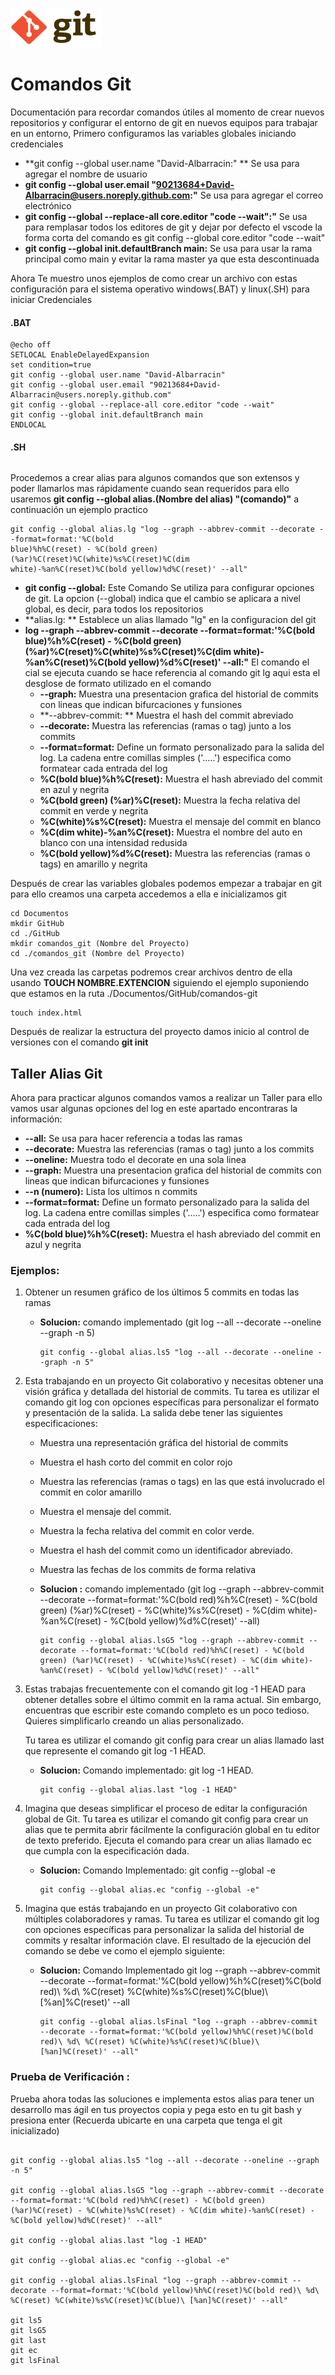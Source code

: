 ![git](https://raw.githubusercontent.com/David-Albarracin/README_MATERIALS/main/git.png)

# Comandos Git

Documentación para recordar comandos útiles al momento de crear nuevos repositorios y configurar el entorno de git en nuevos equipos para trabajar en un entorno, Primero configuramos las variables globales iniciando credenciales

* **git config --global user.name "David-Albarracin:" **  Se usa para agregar el nombre de usuario 
* **git config --global user.email "90213684+David-Albarracin@users.noreply.github.com:"**  Se usa para agregar el correo electrónico
* **git config --global --replace-all core.editor "code --wait":"** Se usa para remplasar todos los editores de git y dejar por defecto el vscode la forma corta del comando es git config --global core.editor "code --wait"
* **git config --global init.defaultBranch main:** Se usa para usar la rama principal como main y evitar la rama master ya que esta descontinuada 

Ahora Te muestro unos ejemplos de como crear un archivo con estas configuración para el sistema operativo windows(.BAT) y linux(.SH) para iniciar Credenciales 

#### .BAT

```
@echo off
SETLOCAL EnableDelayedExpansion
set condition=true
git config --global user.name "David-Albarracin" 
git config --global user.email "90213684+David-Albarracin@users.noreply.github.com"
git config --global --replace-all core.editor "code --wait"
git config --global init.defaultBranch main
ENDLOCAL

```

#### .SH

```

```

Procedemos a crear alias para algunos comandos que son extensos y poder llamarlos mas rápidamente cuando sean requeridos para ello usaremos **git config --global alias.(Nombre del alias) "(comando)"** a continuación un ejemplo practico 

```
git config --global alias.lg "log --graph --abbrev-commit --decorate --format=format:'%C(bold
blue)%h%C(reset) - %C(bold green) (%ar)%C(reset)%C(white)%s%C(reset)%C(dim
white)-%an%C(reset)%C(bold yellow)%d%C(reset)' --all"
```

* **git config --global:** Este Comando Se utiliza para configurar opciones de git. La opcion (--global) indica que el cambio se aplicara a nivel global, es decir, para todos los repositorios
* **alias.lg: ** Establece un alias llamado "lg" en la configuracion del git
* **log --graph --abbrev-commit --decorate --format=format:'%C(bold
  blue)%h%C(reset) - %C(bold green) (%ar)%C(reset)%C(white)%s%C(reset)%C(dim
  white)-%an%C(reset)%C(bold yellow)%d%C(reset)' --all:"** El comando el cial se ejecuta cuando se hace referencia al comando git lg aqui esta el desglose de formato utilizado en el comando
  * **--graph:** Muestra una presentacion grafica del historial de commits con lineas que indican bifurcaciones y funsiones
  * **--abbrev-commit: ** Muestra el hash del commit abreviado 
  * **--decorate:** Muestra las referencias (ramas o tag) junto a los commits
  * **--format=format:** Define un formato personalizado para la salida del log. La cadena entre comillas simples ('.....') especifica como formatear cada entrada del log
  * **%C(bold blue)%h%C(reset):** Muestra el hash abreviado del commit en azul y negrita
  * **%C(bold green) (%ar)%C(reset):** Muestra la fecha relativa del commit en verde y negrita
  * **%C(white)%s%C(reset):** Muestra el mensaje del commit en blanco
  * **%C(dim white)-%an%C(reset):** Muestra el nombre del auto en blanco con una intensidad redusida 
  * **%C(bold yellow)%d%C(reset):** Muestra las referencias (ramas o tags) en amarillo y negrita



Después de crear las variables globales podemos empezar a trabajar en git para ello creamos una carpeta accedemos a ella e inicializamos git

```
cd Documentos
mkdir GitHub
cd ./GitHub
mkdir comandos_git (Nombre del Proyecto)
cd ./comandos_git (Nombre del Proyecto)
```

Una vez creada las carpetas podremos crear archivos dentro de ella usando **TOUCH NOMBRE.EXTENCION** siguiendo el ejemplo suponiendo que estamos en la ruta ./Documentos/GitHub/comandos-git

```
touch index.html
```

Después de realizar la estructura del proyecto damos inicio al control de versiones con el comando **git init**



## Taller Alias Git

Ahora para practicar algunos comandos vamos a realizar un Taller para ello vamos usar algunas opciones del log en este apartado encontraras la información: 

* **--all:** Se usa para hacer referencia a todas las ramas 
* **--decorate:** Muestra las referencias (ramas o tag) junto a los commits
* **--oneline:** Muestra todo el decorate en una sola linea 
* **--graph:** Muestra una presentacion grafica del historial de commits con lineas que indican bifurcaciones y funsiones
* **--n (numero):** Lista los ultimos n commits 
* **--format=format:** Define un formato personalizado para la salida del log. La cadena entre comillas simples ('.....') especifica como formatear cada entrada del log
* **%C(bold blue)%h%C(reset):** Muestra el hash abreviado del commit en azul y negrita

### Ejemplos:

1. Obtener un resumen gráfico de los últimos 5 commits en todas las ramas

   * **Solucion:** comando implementado (git log --all --decorate --oneline --graph -n 5)

     ```
     git config --global alias.ls5 "log --all --decorate --oneline --graph -n 5"
     ```

2. Esta trabajando en un proyecto Git colaborativo y necesitas obtener una visión gráfica y
   detallada del historial de commits. Tu tarea es utilizar el comando git log con opciones
   específicas para personalizar el formato y presentación de la salida. La salida debe tener
   las siguientes especificaciones:

   * Muestra una representación gráfica del historial de commits

   * Muestra el hash corto del commit en color rojo

   * Muestra las referencias (ramas o tags) en las que está involucrado el commit en color
     amarillo

   * Muestra el mensaje del commit.

   * Muestra la fecha relativa del commit en color verde.

   * Muestra el hash del commit como un identificador abreviado.

   * Muestra las fechas de los commits de forma relativa

   * **Solucion :** comando implementado (git log --graph --abbrev-commit --decorate --format=format:'%C(bold red)%h%C(reset) - %C(bold green) (%ar)%C(reset) - %C(white)%s%C(reset) - %C(dim white)-%an%C(reset) - %C(bold yellow)%d%C(reset)' --all)

     ```
     git config --global alias.lsG5 "log --graph --abbrev-commit --decorate --format=format:'%C(bold red)%h%C(reset) - %C(bold green) (%ar)%C(reset) - %C(white)%s%C(reset) - %C(dim white)-%an%C(reset) - %C(bold yellow)%d%C(reset)' --all"
     ```

3. Estas trabajas frecuentemente con el comando git log -1 HEAD para obtener detalles sobre
   el último commit en la rama actual. Sin embargo, encuentras que escribir este comando
   completo es un poco tedioso. Quieres simplificarlo creando un alias personalizado.

   Tu tarea es utilizar el comando git config para crear un alias llamado last que represente el
   comando git log -1 HEAD.

   + **Solucion:** Comando implementado:  git log -1 HEAD.

     ```
     git config --global alias.last "log -1 HEAD"
     ```

4. Imagina que deseas simplificar el proceso de editar la configuración global de Git. Tu tarea
   es utilizar el comando git config para crear un alias que te permita abrir fácilmente la
   configuración global en tu editor de texto preferido. Ejecuta el comando para crear un alias
   llamado ec que cumpla con la especificación dada.

   + **Solucion:** Comando Implementado: git config --global -e

     ```
     git config --global alias.ec "config --global -e"
     ```

5. Imagina que estás trabajando en un proyecto Git colaborativo con múltiples colaboradores
   y ramas. Tu tarea es utilizar el comando git log con opciones específicas para personalizar
   la salida del historial de commits y resaltar información clave. El resultado de la ejecución
   del comando se debe ve como el ejemplo siguiente:

   + **Solucion:** Comando Implementado git log --graph --abbrev-commit --decorate --format=format:'%C(bold yellow)%h%C(reset)%C(bold red)\ %d\ %C(reset) %C(white)%s%C(reset)%C(blue)\ [%an]%C(reset)' --all

     ```
     git config --global alias.lsFinal "log --graph --abbrev-commit --decorate --format=format:'%C(bold yellow)%h%C(reset)%C(bold red)\ %d\ %C(reset) %C(white)%s%C(reset)%C(blue)\ [%an]%C(reset)' --all"
     ```

     

### Prueba de Verificación :

Prueba ahora  todas las soluciones e implementa estos alias para tener un desarrollo mas ágil en tus proyectos copia y pega esto en tu git bash y presiona enter (Recuerda ubicarte en una carpeta que tenga el git inicializado)

```

git config --global alias.ls5 "log --all --decorate --oneline --graph -n 5"

git config --global alias.lsG5 "log --graph --abbrev-commit --decorate --format=format:'%C(bold red)%h%C(reset) - %C(bold green) (%ar)%C(reset) - %C(white)%s%C(reset) - %C(dim white)-%an%C(reset) - %C(bold yellow)%d%C(reset)' --all"

git config --global alias.last "log -1 HEAD"

git config --global alias.ec "config --global -e"

git config --global alias.lsFinal "log --graph --abbrev-commit --decorate --format=format:'%C(bold yellow)%h%C(reset)%C(bold red)\ %d\ %C(reset) %C(white)%s%C(reset)%C(blue)\ [%an]%C(reset)' --all"

git ls5
git lsG5
git last
git ec
git lsFinal
```

 

